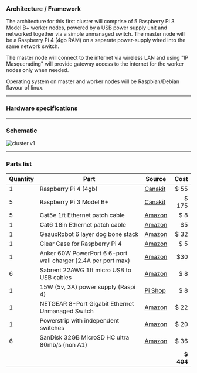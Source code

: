 ### Architecture / Framework

The architecture for this first cluster will comprise of 5 Raspberry Pi 3 Model B+ worker nodes, powered by a USB power supply unit and networked together via a simple unmanaged switch.  The master node will be a Raspberry Pi 4 (4gb RAM) on a separate power-supply wired into the same network switch.

The master node will connect to the internet via wireless LAN and using "IP Masquerading" will provide gateway access to the internet for the worker nodes only when needed. 

Operating system on master and worker nodes will be Raspbian/Debian flavour of linux.

---
### Hardware specifications



---
### Schematic

![cluster v1](https://github.com/essans/RasPi/docs/source/blob/master/images/raspi_cluster_diagram_v1.png)

---

### Parts list


| Quantity | Part | Source | Cost |
| ----- | ----- | ----- | -----: |  
| 1 | Raspberry Pi 4 (4gb) | [Canakit](https://www.canakit.com/raspberry-pi-4-4gb.html) | $ 55 |
| 5 | Raspberry Pi 3 Model B+ | [Canakit](https://www.canakit.com/raspberry-pi-3-model-b-plus.html) | $ 175 |
| 5 | Cat5e 1ft Ethernet patch cable| [Amazon](https://www.amazon.com/gp/product/B00JULVRU2/ref=ppx_yo_dt_b_asin_title_o07_s00?ie=UTF8&th=1) | $ 8 |
| 1 | Cat6 18in Ethernet patch cable| [Amazon](https://www.amazon.com/gp/product/B00E9RA6GI/ref=ppx_yo_dt_b_asin_title_o08_s00?ie=UTF8&psc=1) | $5 |
| 1 | GeauxRobot 6 layer dog bone stack | [Amazon](https://www.amazon.com/gp/product/B01D9130QC/ref=ppx_yo_dt_b_asin_title_o08_s00?ie=UTF8&psc=1) | $ 32 |
| 1 | Clear Case for Raspberry Pi 4 | [Amazon](https://www.amazon.com/gp/product/B07W72KL1W/ref=ppx_yo_dt_b_asin_title_o08_s00?ie=UTF8&psc=1) | $ 5 |
| 1 | Anker 60W PowerPort 6 6-port wall charger (2.4A per port max) | [Amazon](https://www.amazon.com/gp/product/B014T3ZJX6/ref=ppx_od_dt_b_asin_title_s01?ie=UTF8&psc=1) | $30 |
| 6 | Sabrent 22AWG 1ft micro USB to USB cables | [Amazon](https://www.amazon.com/gp/product/B014T3ZJX6/ref=ppx_od_dt_b_asin_title_s01?ie=UTF8&psc=1) | $ 8 |
| 1 | 15W (5v, 3A) power supply (Raspi 4) | [Pi Shop](https://www.pishop.us/product/raspberry-pi-15w-power-supply-us-white/) | $ 8 |
| 1 | NETGEAR 8-Port Gigabit Ethernet Unmanaged Switch | [Amazon](https://www.amazon.com/gp/product/B00KFD0SYK/ref=ppx_od_dt_b_asin_title_s00?ie=UTF8&psc=1) | $ 22 |
| 1 | Powerstrip with independent switches | [Amazon](https://www.amazon.com/gp/product/B0775V2SS1/ref=ppx_yo_dt_b_asin_title_o05_s00?ie=UTF8&psc=1) | $ 20 |
| 6 | SanDisk 32GB MicroSD HC ultra 80mb/s (non A1) | [Amazon](https://www.amazon.com/gp/product/B00CNYV942/ref=ppx_yo_dt_b_asin_title_o09_s00?ie=UTF8&psc=1) | $ 36 |
| | | | **$ 404**

